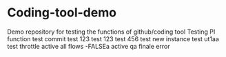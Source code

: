 # Coding-tool-demo
Demo repository for testing the functions of github/coding tool
Testing PI function
test
commit test 123
test
123
test
456
test new instance
test ut1aa
test throttle active all flows -FALSEa
active
qa finale
error
